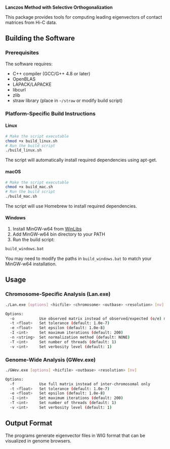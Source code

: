 **Lanczos Method with Selective Orthogonalization**  

This package provides tools for computing leading eigenvectors of contact matrices from Hi-C data.

## Building the Software

### Prerequisites

The software requires:
- C++ compiler (GCC/G++ 4.8 or later)
- OpenBLAS
- LAPACK/LAPACKE
- libcurl
- zlib
- straw library (place in `~/straw` or modify build script)

### Platform-Specific Build Instructions

#### Linux
```bash
# Make the script executable
chmod +x build_linux.sh
# Run the build script
./build_linux.sh
```

The script will automatically install required dependencies using apt-get.

#### macOS
```bash
# Make the script executable
chmod +x build_mac.sh
# Run the build script
./build_mac.sh
```

The script will use Homebrew to install required dependencies.

#### Windows
1. Install MinGW-w64 from [WinLibs](https://winlibs.com/)
2. Add MinGW-w64 bin directory to your PATH
3. Run the build script:
```cmd
build_windows.bat
```

You may need to modify the paths in `build_windows.bat` to match your MinGW-w64 installation.

## Usage

### Chromosome-Specific Analysis (Lan.exe)
```bash
./Lan.exe [options] <hicfile> <chromosome> <outbase> <resolution> [nv]

Options:
  -o           Use observed matrix instead of observed/expected (o/e) matrix
  -t <float>   Set tolerance (default: 1.0e-7)
  -e <float>   Set epsilon (default: 1.0e-8)
  -I <int>     Set maximum iterations (default: 200)
  -n <string>  Set normalization method (default: NONE)
  -T <int>     Set number of threads (default: 1)
  -v <int>     Set verbosity level (default: 1)
```

### Genome-Wide Analysis (GWev.exe)
```bash
./GWev.exe [options] <hicfile> <outbase> <resolution> [nv]

Options:
  -f           Use full matrix instead of inter-chromosomal only
  -t <float>   Set tolerance (default: 1.0e-7)
  -e <float>   Set epsilon (default: 1.0e-8)
  -I <int>     Set maximum iterations (default: 200)
  -T <int>     Set number of threads (default: 1)
  -v <int>     Set verbosity level (default: 1)
```

## Output Format
The programs generate eigenvector files in WIG format that can be visualized in genome browsers.
